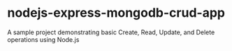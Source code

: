 # nodejs-express-mongodb-crud-app
A sample project demonstrating basic Create, Read, Update, and Delete operations using Node.js
